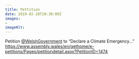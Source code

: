 ```yaml
---
title: Pettition
date: 2019-02-28T20:30:09Z
images: 
- 
imageAlt: 
---
```


Petition [@WelshGovernment](https://mobile.twitter.com/WelshGovernment) to “Declare a Climate Emergency…” <https://www.assembly.wales/en/gethome/e-petitions/Pages/petitiondetail.aspx?PetitionID=1474>
